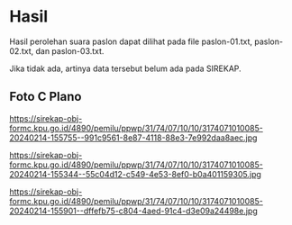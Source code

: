# Hasil

Hasil perolehan suara paslon dapat dilihat pada file paslon-01.txt, paslon-02.txt, dan paslon-03.txt.

Jika tidak ada, artinya data tersebut belum ada pada SIREKAP.

## Foto C Plano

https://sirekap-obj-formc.kpu.go.id/4890/pemilu/ppwp/31/74/07/10/10/3174071010085-20240214-155755--991c9561-8e87-4118-88e3-7e992daa8aec.jpg

https://sirekap-obj-formc.kpu.go.id/4890/pemilu/ppwp/31/74/07/10/10/3174071010085-20240214-155344--55c04d12-c549-4e53-8ef0-b0a401159305.jpg

https://sirekap-obj-formc.kpu.go.id/4890/pemilu/ppwp/31/74/07/10/10/3174071010085-20240214-155901--dffefb75-c804-4aed-91c4-d3e09a24498e.jpg
